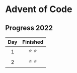 # Advent of Code

## Progress 2022

| Day | Finished |
|:---:|:--------:|
|  1  |   ⭐ ⭐    |
|  2  |   ⭐ ⭐    |

